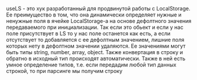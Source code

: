 useLS - это хук разработанный для продвинутой работы с LocalStorage. Ее преимущество в том, что она динамически определяет нужные и ненужные поля в ячейке LocalStorage-а на основе дефолтного значения передаваемого при инициализации. Так если это обьект и если у нас поле присутствует в LS то у нас поле останется как есть, а если отсутствует то добавляется с ее дефолтным значением, лишние поля которых нету в дефолтном значении удаляются. Ее значениями могут быть типы string, number, array, object. Также конвертация в строку и обратно в исходный тип происходят автоматически. Также в ней есть умное определение типов, т.е. если передадим любой тип данных строкой, то при парсинге мы получим строку
